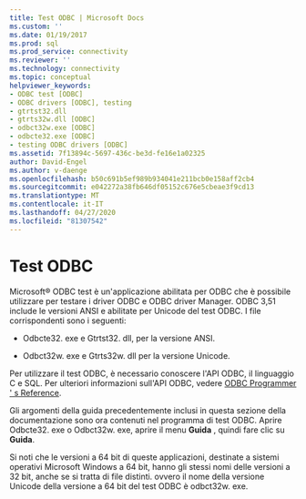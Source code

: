 ```yaml
---
title: Test ODBC | Microsoft Docs
ms.custom: ''
ms.date: 01/19/2017
ms.prod: sql
ms.prod_service: connectivity
ms.reviewer: ''
ms.technology: connectivity
ms.topic: conceptual
helpviewer_keywords:
- ODBC test [ODBC]
- ODBC drivers [ODBC], testing
- gtrtst32.dll
- gtrts32w.dll [ODBC]
- odbct32w.exe [ODBC]
- odbcte32.exe [ODBC]
- testing ODBC drivers [ODBC]
ms.assetid: 7f13894c-5697-436c-be3d-fe16e1a02325
author: David-Engel
ms.author: v-daenge
ms.openlocfilehash: b50c691b5ef989b934041e211bcb0e158aff2cb4
ms.sourcegitcommit: e042272a38fb646df05152c676e5cbeae3f9cd13
ms.translationtype: MT
ms.contentlocale: it-IT
ms.lasthandoff: 04/27/2020
ms.locfileid: "81307542"
---
```

# <a name="odbc-test"></a>Test ODBC
Microsoft® ODBC test è un'applicazione abilitata per ODBC che è possibile utilizzare per testare i driver ODBC e ODBC driver Manager. ODBC 3,51 include le versioni ANSI e abilitate per Unicode del test ODBC. I file corrispondenti sono i seguenti:  
  
-   Odbcte32. exe e Gtrtst32. dll, per la versione ANSI.  
  
-   Odbct32w. exe e Gtrts32w. dll per la versione Unicode.  
  
 Per utilizzare il test ODBC, è necessario conoscere l'API ODBC, il linguaggio C e SQL. Per ulteriori informazioni sull'API ODBC, vedere [ODBC Programmer ' s Reference](../odbc/reference/odbc-programmer-s-reference.md).  
  
 Gli argomenti della guida precedentemente inclusi in questa sezione della documentazione sono ora contenuti nel programma di test ODBC. Aprire Odbcte32. exe o Odbct32w. exe, aprire il menu **Guida** , quindi fare clic su **Guida**.  
  
 Si noti che le versioni a 64 bit di queste applicazioni, destinate a sistemi operativi Microsoft Windows a 64 bit, hanno gli stessi nomi delle versioni a 32 bit, anche se si tratta di file distinti. ovvero il nome della versione Unicode della versione a 64 bit del test ODBC è odbct32w. exe.
